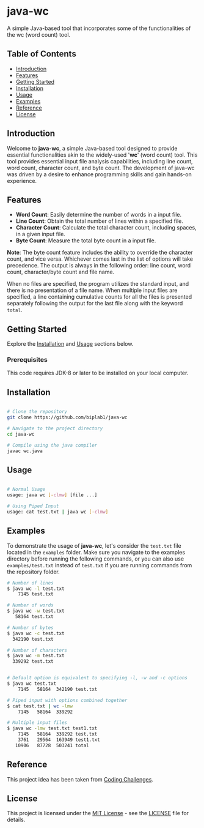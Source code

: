 # java-wc
A simple Java-based tool that incorporates some of the functionalities of the wc (word count) tool.

## Table of Contents
- [Introduction](#introduction)
- [Features](#features)
- [Getting Started](#getting-started)
- [Installation](#installation)
- [Usage](#usage)
- [Examples](#examples)
- [Reference](#reference)
- [License](#license)

## Introduction

Welcome to **java-wc**, a simple Java-based tool designed to provide essential functionalities akin to the widely-used '**wc**' (word count) tool. This tool provides essential input file analysis capabilities, including line count, word count, character count, and byte count. The development of java-wc was driven by a desire to enhance programming skills and gain hands-on experience.

## Features

- **Word Count**: Easily determine the number of words in a input file.
- **Line Count**: Obtain the total number of lines within a specified file.
- **Character Count**: Calculate the total character count, including spaces, in a given input file.
- **Byte Count**: Measure the total byte count in a input file.

**Note**: The byte count feature includes the ability to override the character count, and vice versa. Whichever comes last in the list of options will take precedence. The output is always in the following order: line count, word count, character/byte count and file name. 

When no files are specified, the program utilizes the standard input, and there is no presentation of a file name. When multiple input files are specified, a line containing cumulative counts for all the files is presented separately following the output for the last file along with the keyword `total`.


## Getting Started

Explore the [Installation](#installation) and [Usage](#usage) sections below.

### Prerequisites

This code requires JDK-8 or later to be installed on your local computer. 

## Installation

```bash

# Clone the repository
git clone https://github.com/biplab1/java-wc

# Navigate to the project directory
cd java-wc

# Compile using the java compiler
javac wc.java
```

## Usage

```bash

# Normal Usage
usage: java wc [-clmw] [file ...]

# Using Piped Input
usage: cat test.txt | java wc [-clmw]

```

## Examples

To demonstrate the usage of **java-wc**, let's consider the `test.txt` file located in the `examples` folder. Make sure you navigate to the examples directory before running the following commands, or you can also use `examples/test.txt` instead of `test.txt` if you are running commands from the repository folder.

```bash
# Number of lines
$ java wc -l test.txt
    7145 test.txt

# Number of words
$ java wc -w test.txt
   58164 test.txt

# Number of bytes
$ java wc -c test.txt
  342190 test.txt

# Number of characters
$ java wc -m test.txt
  339292 test.txt

```
```bash

# Default option is equivalent to specifying -l, -w and -c options
$ java wc test.txt
    7145   58164  342190 test.txt

# Piped input with options combined together
$ cat test.txt | wc -lmw
    7145   58164  339292

# Multiple input files
$ java wc -lmw test.txt test1.txt
    7145   58164  339292 test.txt 
    3761   29564  163949 test1.txt 
   10906   87728  503241 total
```

## Reference
This project idea has been taken from [Coding Challenges](https://codingchallenges.fyi/challenges/challenge-wc).


## License

This project is licensed under the [MIT License](LICENSE) - see the [LICENSE](LICENSE) file for details.


